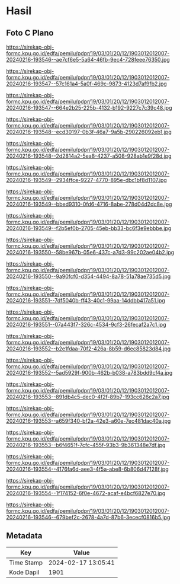 # Hasil

## Foto C Plano

https://sirekap-obj-formc.kpu.go.id/edfa/pemilu/pdpr/19/03/01/20/12/1903012012007-20240216-193546--ae7cf6e5-5a64-46fb-9ec4-728feee76350.jpg

https://sirekap-obj-formc.kpu.go.id/edfa/pemilu/pdpr/19/03/01/20/12/1903012012007-20240216-193547--57c161a4-5a0f-469c-9873-4123d7af9fb2.jpg

https://sirekap-obj-formc.kpu.go.id/edfa/pemilu/pdpr/19/03/01/20/12/1903012012007-20240216-193547--664e2b25-225b-4132-b192-9227c7c39c48.jpg

https://sirekap-obj-formc.kpu.go.id/edfa/pemilu/pdpr/19/03/01/20/12/1903012012007-20240216-193548--ecd30197-0b3f-46a7-9a5b-290226092eb1.jpg

https://sirekap-obj-formc.kpu.go.id/edfa/pemilu/pdpr/19/03/01/20/12/1903012012007-20240216-193548--2d2814a2-5ea8-4237-a508-928ab1e9f28d.jpg

https://sirekap-obj-formc.kpu.go.id/edfa/pemilu/pdpr/19/03/01/20/12/1903012012007-20240216-193549--2934ffce-9227-4770-895e-dbc1bf8d1107.jpg

https://sirekap-obj-formc.kpu.go.id/edfa/pemilu/pdpr/19/03/01/20/12/1903012012007-20240216-193549--bbed9310-0fd6-4716-8abe-278d04d2dc8e.jpg

https://sirekap-obj-formc.kpu.go.id/edfa/pemilu/pdpr/19/03/01/20/12/1903012012007-20240216-193549--f2b5ef0b-2705-45eb-bb33-bc6f3e9ebbbe.jpg

https://sirekap-obj-formc.kpu.go.id/edfa/pemilu/pdpr/19/03/01/20/12/1903012012007-20240216-193550--58be967b-05e6-437c-a7d3-99c202ae04b2.jpg

https://sirekap-obj-formc.kpu.go.id/edfa/pemilu/pdpr/19/03/01/20/12/1903012012007-20240216-193550--9a90fcf0-d354-4494-8a78-51a78ae735d5.jpg

https://sirekap-obj-formc.kpu.go.id/edfa/pemilu/pdpr/19/03/01/20/12/1903012012007-20240216-193551--7df5040b-ff43-40c1-99aa-14ddbb417a51.jpg

https://sirekap-obj-formc.kpu.go.id/edfa/pemilu/pdpr/19/03/01/20/12/1903012012007-20240216-193551--07a443f7-326c-4534-9cf3-26fecaf2a7c1.jpg

https://sirekap-obj-formc.kpu.go.id/edfa/pemilu/pdpr/19/03/01/20/12/1903012012007-20240216-193552--b2e1fdaa-70f2-426a-8b59-d6ec85823d84.jpg

https://sirekap-obj-formc.kpu.go.id/edfa/pemilu/pdpr/19/03/01/20/12/1903012012007-20240216-193552--5ad5929f-900b-462b-b038-a783bdd9cf4a.jpg

https://sirekap-obj-formc.kpu.go.id/edfa/pemilu/pdpr/19/03/01/20/12/1903012012007-20240216-193553--891db4c5-dec0-4f2f-89b7-193cc626c2a7.jpg

https://sirekap-obj-formc.kpu.go.id/edfa/pemilu/pdpr/19/03/01/20/12/1903012012007-20240216-193553--a659f340-bf2a-42e3-a60e-7ec481dac40a.jpg

https://sirekap-obj-formc.kpu.go.id/edfa/pemilu/pdpr/19/03/01/20/12/1903012012007-20240216-193553--b6f4651f-7cfc-455f-93b3-9b361348e7df.jpg

https://sirekap-obj-formc.kpu.go.id/edfa/pemilu/pdpr/19/03/01/20/12/1903012012007-20240216-193554--4176fa6d-aee3-4f5a-abe8-6b806d47128f.jpg

https://sirekap-obj-formc.kpu.go.id/edfa/pemilu/pdpr/19/03/01/20/12/1903012012007-20240216-193554--1f174152-6f0e-4672-acaf-e4bcf6827e70.jpg

https://sirekap-obj-formc.kpu.go.id/edfa/pemilu/pdpr/19/03/01/20/12/1903012012007-20240216-193546--679bef2c-2678-4a7d-87b6-3ececf0816b5.jpg


## Metadata

| Key        | Value               |
| ---------- | ------------------- |
| Time Stamp | 2024-02-17 13:05:41 |
| Kode Dapil | 1901                |



